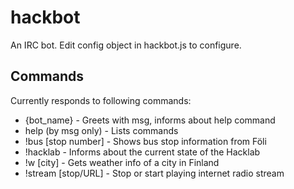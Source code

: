 # hackbot
An IRC bot. Edit config object in hackbot.js to configure.

## Commands
Currently responds to following commands:
* {bot_name} - Greets with msg, informs about help command
* help (by msg only) - Lists commands
* !bus [stop number] - Shows bus stop information from Föli
* !hacklab - Informs about the current state of the Hacklab
* !w [city] - Gets weather info of a city in Finland
* !stream [stop/URL] - Stop or start playing internet radio stream
